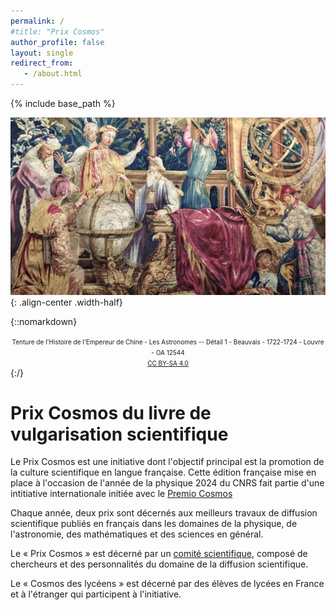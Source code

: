```yaml
---
permalink: /
#title: "Prix Cosmos"
author_profile: false
layout: single
redirect_from:
   - /about.html
---
```


{% include base_path %}


![Tapisserie des Astronomes Manufacture de Beauvais](/images/Tapisserie-des-Astronomes.jpg){: .align-center .width-half}

{::nomarkdown}
 <center><font size="1">Tenture de l'Histoire de l'Empereur de Chine - Les Astronomes -- Détail 1 - Beauvais - 1722-1724 - Louvre - OA 12544<br> <a href="https://creativecommons.org/licenses/by-sa/4.0/legalcode" rel="license">CC BY-SA 4.0</a></font></center>
   {:/}

# Prix Cosmos du livre de vulgarisation scientifique #

Le Prix Cosmos est une initiative dont l'objectif principal est la promotion de la culture scientifique en langue française.
Cette édition française mise en place à l'occasion de l'année de la
physique 2024 du CNRS fait partie d'une intitiative internationale
initiée avec le [Premio Cosmos](http://cosmosprize.org/) 

Chaque année, deux prix sont décernés aux meilleurs travaux de diffusion scientifique publiés en français dans les domaines de la physique, de l'astronomie, des mathématiques et des sciences en général.

Le « Prix Cosmos » est décerné par un [comité scientifique](comites.html), composé de chercheurs et des personnalités du domaine de la diffusion scientifique.

Le « Cosmos des lycéens » est décerné par des élèves de lycées en France et à l'étranger qui participent à l'initiative.

